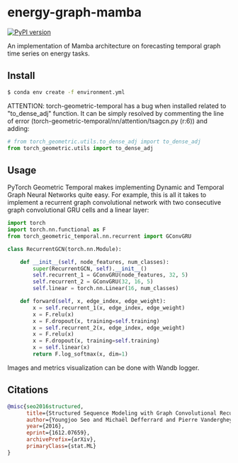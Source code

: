 # energy-graph-mamba


[![PyPI version](https://badge.fury.io/py/x-transformers.svg)](https://badge.fury.io/py/x-transformers)

An implementation of Mamba architecture on forecasting temporal graph time series on energy tasks.

## Install

```bash
$ conda env create -f environment.yml
```

ATTENTION: torch-geometric-temporal has a bug when installed related to "to_dense_adj" function. It can be simply resolved by commenting the line of error (torch-geometric-temporal/nn/attention/tsagcn.py (r:6)) and adding:
```python
# from torch_geometric.utils.to_dense_adj import to_dense_adj
from torch_geometric.utils import to_dense_adj
```
## Usage


PyTorch Geometric Temporal makes implementing Dynamic and Temporal Graph Neural Networks quite easy. For example, this is all it takes to implement a recurrent graph convolutional network with two consecutive graph convolutional GRU cells and a linear layer:

```python
import torch
import torch.nn.functional as F
from torch_geometric_temporal.nn.recurrent import GConvGRU

class RecurrentGCN(torch.nn.Module):

    def __init__(self, node_features, num_classes):
        super(RecurrentGCN, self).__init__()
        self.recurrent_1 = GConvGRU(node_features, 32, 5)
        self.recurrent_2 = GConvGRU(32, 16, 5)
        self.linear = torch.nn.Linear(16, num_classes)

    def forward(self, x, edge_index, edge_weight):
        x = self.recurrent_1(x, edge_index, edge_weight)
        x = F.relu(x)
        x = F.dropout(x, training=self.training)
        x = self.recurrent_2(x, edge_index, edge_weight)
        x = F.relu(x)
        x = F.dropout(x, training=self.training)
        x = self.linear(x)
        return F.log_softmax(x, dim=1)
```
Images and metrics visualization can be done with Wandb logger.

## Citations

```bibtex
@misc{seo2016structured,
      title={Structured Sequence Modeling with Graph Convolutional Recurrent Networks}, 
      author={Youngjoo Seo and Michaël Defferrard and Pierre Vandergheynst and Xavier Bresson},
      year={2016},
      eprint={1612.07659},
      archivePrefix={arXiv},
      primaryClass={stat.ML}
}
```



